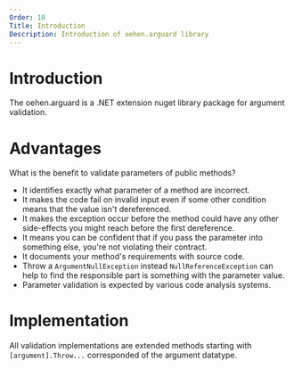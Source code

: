 ```yaml
---
Order: 10
Title: Introduction
Description: Introduction of oehen.arguard library
---
```


# Introduction

The oehen.arguard is a .NET extension nuget library package for argument validation.

# Advantages

What is the benefit to validate parameters of public methods?

* It identifies exactly what parameter of a method are incorrect.
* It makes the code fail on invalid input even if some other condition means that the value isn't dereferenced.
* It makes the exception occur before the method could have any other side-effects you might reach before the first dereference.
* It means you can be confident that if you pass the parameter into something else, you're not violating their contract.
* It documents your method's requirements with source code.
* Throw a `ArgumentNullException` instead `NullReferenceException` can help to find the responsible part is something with the parameter value.
* Parameter validation is expected by various code analysis systems.

# Implementation

All validation implementations are extended methods starting with `[argument].Throw...` corresponded of the argument datatype.
